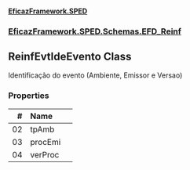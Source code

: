 #### [EficazFramework.SPED](EficazFrameworkSPED.md 'EficazFramework SPED')
### [EficazFramework.SPED.Schemas.EFD_Reinf](EficazFramework.SPED.Schemas.EFD_Reinf.md 'EficazFramework.SPED.Schemas.EFD_Reinf')

## ReinfEvtIdeEvento Class

Identificação do evento (Ambiente, Emissor e Versao)
### Properties

| # | Name | |
| ---: | :--- | :--- |
| 02 | tpAmb |  |
| 03 | procEmi |  |
| 04 | verProc |  |
